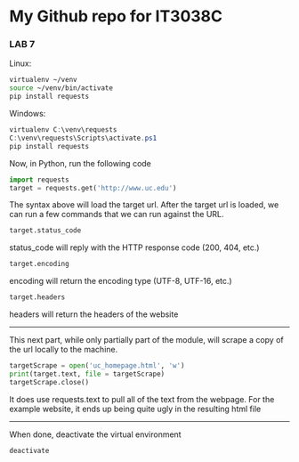 # My Github repo for IT3038C
### LAB 7
Linux:
```bash
virtualenv ~/venv
source ~/venv/bin/activate
pip install requests
```

Windows:
```powershell
virtualenv C:\venv\requests
C:\venv\requests\Scripts\activate.ps1
pip install requests
```

Now, in Python, run the following code
```python
import requests
target = requests.get('http://www.uc.edu')
```

The syntax above will load the target url.
After the target url is loaded, we can run a few commands that we can run against the URL.

```python
target.status_code
```
status_code will reply with the HTTP response code (200, 404, etc.)

```python
target.encoding
```
encoding will return the encoding type (UTF-8, UTF-16, etc.)

```python
target.headers
```
headers will return the headers of the website

---
This next part, while only partially part of the module, will scrape a copy of the url locally to the machine.
```python
targetScrape = open('uc_homepage.html', 'w')
print(target.text, file = targetScrape)
targetScrape.close()
```
It does use requests.text to pull all of the text from the webpage.
For the example website, it ends up being quite ugly in the resulting html file

---
When done, deactivate the virtual environment
```
deactivate
```
